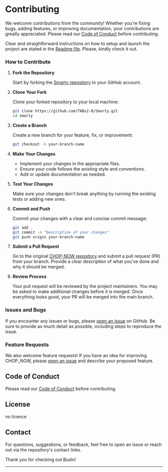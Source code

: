 # **Contributing**

We welcome contributions from the community! Whether you're fixing bugs, adding features, or improving documentation, your contributions are greatly appreciated. Please read our [Code of Conduct](CODE_OF_CONDUCT.md) before contributing.

Clear and straightforward instructions on how to setup and launch the project are stated in the [Readme file](./README.md). Please, kindly check it out.

### **How to Contribute**

1. **Fork the Repository**

    Start by forking the [Smarty repository](https://github.com/TABs2-0/Smarty) to your GitHub account.


2. **Clone Your Fork**

    Clone your forked repository to your local machine:

    ```bash
    git clone https://github.com/TABs2-0/Smarty.git
    cd smarty
    ```

3. **Create a Branch**

    Create a new branch for your feature, fix, or improvement:

    ```bash
    git checkout -b your-branch-name
    ```

4. **Make Your Changes**

    - Implement your changes in the appropriate files.
    - Ensure your code follows the existing style and conventions.
    - Add or update documentation as needed.


5. **Test Your Changes**

    Make sure your changes don't break anything by running the existing tests or adding new ones.


6. **Commit and Push**

    Commit your changes with a clear and concise commit message:

    ```bash
    git add .
    git commit -m "Description of your changes"
    git push origin your-branch-name
    ```

7. **Submit a Pull Request**

    Go to the original [CHOP-NOW repository](https://github.com/TABs2-0/Smarty) and submit a pull request (PR) from your branch. Provide a clear description of what you've done and why it should be merged.


8. **Review Process**

    Your pull request will be reviewed by the project maintainers. You may be asked to make additional changes before it is merged. Once everything looks good, your PR will be merged into the main branch.

### **Issues and Bugs**

If you encounter any issues or bugs, please [open an issue](https://github.com/TABs2-0/Smarty/issues) on GitHub. Be sure to provide as much detail as possible, including steps to reproduce the issue.

### **Feature Requests**

We also welcome feature requests! If you have an idea for improving CHOP_NOW, please [open an issue](https://github.com/TABs2-0/Smarty/issues) and describe your proposed feature.

## **Code of Conduct**

Please read our [Code of Conduct](CODE_OF_CONDUCT.md) before contributing.


## **License**
 no licence

## **Contact**

For questions, suggestions, or feedback, feel free to open an issue or reach out via the repository's contact links.

Thank you for checking out BusIn!
****